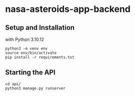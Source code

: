 # nasa-asteroids-app-backend

## Setup and Installation
with Python 3.10.12

```console
python3 -m venv env
source env/bin/activate
pip install -r requirements.txt
```

## Starting the API

```console
cd api/
python3 manage.py runserver
```